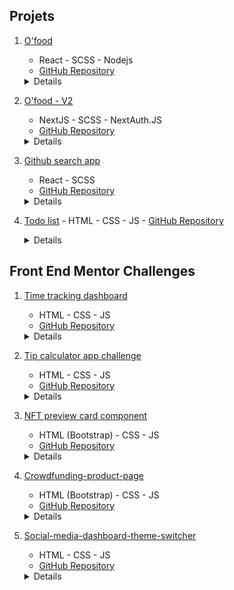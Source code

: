 ## Projets

1. [O'food](https://github.com/GuirecTalmo/Ofood)
     - React - SCSS - Nodejs
    - [GitHub Repository](https://github.com/GuirecTalmo/Ofood)
    <details>
    MVP of an application to help with food rebalancing under React and Node.
    </details>
    
2. [O'food - V2](https://ofood-orcin.vercel.app/)
     - NextJS - SCSS - NextAuth.JS
    - [GitHub Repository](https://github.com/GuirecTalmo/ofood-nextjs)
    <details>
    An improved version. Work in progress.
    </details>
    
 3. [Github search app](https://github-search-navy.vercel.app/)
     - React - SCSS
    - [GitHub Repository](https://github.com/GuirecTalmo/github-search)
    <details>
    Application to simply search for a Github user and practice on React.
    </details>
    
   4. [Todo list](#)
     - HTML - CSS - JS
    - [GitHub Repository](https://github.com/GuirecTalmo/todoJS)
    <details>
    A todo list to practice with the datas in localStorage.
    </details>

## Front End Mentor Challenges

1. [Time tracking dashboard](https://guirectalmo.github.io/Time-tracking-dashboard/)
     - HTML - CSS - JS
    - [GitHub Repository](https://github.com/GuirecTalmo/Time-tracking-dashboard/)
    <details>
    <img src="https://github.com/GuirecTalmo/Time-tracking-dashboard/blob/master/design/desktop-preview.jpg?raw=true">
    </details>

2. [Tip calculator app challenge](https://guirectalmo.github.io/PO-Calculator/)
     - HTML - CSS - JS
    - [GitHub Repository](https://github.com/GuirecTalmo/PO-Calculator)
    <details>
    <img src="https://github.com/GuirecTalmo/PO-Calculator/raw/main/design/desktop-preview.jpg">
    </details>
    
3. [NFT preview card component](https://guirectalmo.github.io/NFT-preview-card-component/)
     - HTML (Bootstrap) - CSS - JS
    - [GitHub Repository](https://github.com/GuirecTalmo/NFT-preview-card-component)
    <details>
    <img src="https://github.com/GuirecTalmo/NFT-preview-card-component/raw/main/design/desktop-preview.jpg">
    </details>
    
4. [Crowdfunding-product-page](https://github.com/AllanBoodhun/crowdfunding-react)
     - HTML (Bootstrap) - CSS - JS
    - [GitHub Repository](https://github.com/AllanBoodhun/crowdfunding-react)
    <details>
    <img src="https://github.com/GuirecTalmo/Crowdfunding-product-page/raw/main/design/desktop-preview.jpg">
    </details>

5. [Social-media-dashboard-theme-switcher](https://guirectalmo.github.io/Social-media-dashboard-theme-switcher/)
     - HTML - CSS - JS
    - [GitHub Repository](https://github.com/GuirecTalmo/Social-media-dashboard-theme-switcher)
    <details>
    <img src="https://github.com/GuirecTalmo/Social-media-dashboard-theme-switcher/raw/main/design/desktop-preview.jpg">
    </details>

